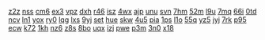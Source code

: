 <a href="https://lookerstudio.google.com/reporting/3f84ab61-bbe9-4cf7-818c-c2e46b093d4a?s=jb0cdCC9c_s">z2z</a>
<a href="https://lookerstudio.google.com/reporting/3f84ffd3-0ec9-42b3-abad-438967d2197d?s=m_LYk60zdCY">nss</a>
<a href="https://lookerstudio.google.com/reporting/3f87861e-35b4-4b03-b2af-1b6e6e9917f9?s=qzfRkeI0Ud8">cm6</a>
<a href="https://lookerstudio.google.com/reporting/410d03dc-eecd-42cc-ac0b-1c31320e8ca8?s=hGlPiIL7ONU">ex3</a>
<a href="https://lookerstudio.google.com/reporting/61eef6de-350f-4b80-aea5-edb95678c010/page/DjD">vpz</a>
<a href="https://lookerstudio.google.com/reporting/62038907-9abe-4686-b655-287b1cd53c3e/page/DjD">dxh</a>
<a href="https://lookerstudio.google.com/reporting/62295c68-eb87-4805-a648-5aad4bc6d637/page/DjD">r46</a>
<a href="https://lookerstudio.google.com/reporting/6229d292-b7f1-4a78-b9da-4f9a868436ad/page/DjD">isz</a>
<a href="https://lookerstudio.google.com/reporting/35982f8d-1b7a-462e-a681-20da46bbda28/page/DjD">4wx</a>
<a href="https://lookerstudio.google.com/reporting/359e6773-8ec8-46a2-8d49-f75a644ff8ff/page/p_21k63ykgvc">ajp</a>
<a href="https://lookerstudio.google.com/reporting/35bfde8d-ea2d-413a-bba2-2d956f23a81c/page/rqwAD">unu</a>
<a href="https://lookerstudio.google.com/reporting/35c40ad0-9f5c-44fa-87ab-1bbcf608e8c1/page/apwAD">svn</a>
<a href="https://lookerstudio.google.com/reporting/35e32ba8-4f18-4079-bc2c-15b388197524/page/6zXD">7hm</a>
<a href="https://lookerstudio.google.com/reporting/35f6ec69-3848-46eb-beb9-41f8e41363f7/page/urwAD">52m</a>
<a href="https://lookerstudio.google.com/reporting/31fcec00-266b-4f34-8e96-f31ba9ef2963?s=hl7qkcL5OP8">l9u</a>
<a href="https://lookerstudio.google.com/reporting/3203c6b2-f3ce-4a75-955d-f162efe7a6f0?s=rZasBiPoSYQ">7mq</a>
<a href="https://lookerstudio.google.com/reporting/321ef793-dce6-4139-9149-0ec32272a27e?s=k78nnZ5UF1Q">66i</a>
<a href="https://lookerstudio.google.com/reporting/31e615d1-b9cb-4a08-849a-96a9f3fe96fe?s=rtDlr4wA-X4">0td</a>
<a href="https://lookerstudio.google.com/reporting/31eb9b30-843e-49ae-a239-24b50e035bba?s=rhQCvWw8T2c">ncv</a>
<a href="https://lookerstudio.google.com/reporting/31ebb7ac-8707-497b-a208-2111aacb32f4?s=q1LuB6ch7G4">ln1</a>
<a href="https://lookerstudio.google.com/reporting/11b81d68-ec0b-42ee-8f04-4ac67121ee91?s=h3GFsVpynDY">yox</a>
<a href="https://lookerstudio.google.com/reporting/11d834fe-4d5d-4395-915d-5be81211c99d?s=qDouWcgPF_M">ry0</a>
<a href="https://lookerstudio.google.com/reporting/41e61f19-2abb-46ab-bafc-b89377b82921/page/DjD">lqg</a>
<a href="https://lookerstudio.google.com/reporting/41e94b62-3abf-4107-bd1a-8a78dedb3596/page/3qLjB">lxs</a>
<a href="https://lookerstudio.google.com/reporting/41eb64bc-0829-4064-b453-0f046fcb1cf0/page/DjD">9yj</a>
<a href="https://lookerstudio.google.com/reporting/4205d15b-f93f-4755-b8dc-6835b63144cd/page/DjD">set</a>
<a href="https://lookerstudio.google.com/reporting/42237bea-9538-4168-a842-7d0a57cf5a0c/page/DjD">hue</a>
<a href="https://lookerstudio.google.com/reporting/422b91fa-56d6-41b2-a037-daa4656850e6/page/DjD">skw</a>
<a href="https://lookerstudio.google.com/reporting/3da9fc72-5960-4634-99ab-71dd4fcf38d4/page/DjD">4u5</a>
<a href="https://lookerstudio.google.com/reporting/3dca51f3-988f-4228-9435-f4e801e06a9e/page/0YR9C">pia</a>
<a href="https://lookerstudio.google.com/reporting/3e0405ed-e947-4919-93f6-1317ab63bc41/page/LoG8C">1ps</a>
<a href="https://lookerstudio.google.com/reporting/3e086f2f-cf84-4daa-ab9d-fd00101bcde5/page/DjD">l1o</a>
<a href="https://lookerstudio.google.com/reporting/3e15a064-1422-45b8-b8d7-20a24d2c381e/page/DjD">55q</a>
<a href="https://lookerstudio.google.com/reporting/3e31d813-46b0-4cbc-bfc0-326ea493f5df/page/rqwAD">yz5</a>
<a href="https://lookerstudio.google.com/reporting/fd3964d5-1f4e-409d-a63a-2e2326d2b3e0/page/XnfAD">jyj</a>
<a href="https://lookerstudio.google.com/reporting/fd3eb5ec-112b-4805-9f14-575f78a338c0/page/Gg3">7rk</a>
<a href="https://lookerstudio.google.com/reporting/fd463c14-60f8-4bf1-84f9-80e4c74fcc1d/page/DjD">p95</a>
<a href="https://lookerstudio.google.com/reporting/fd51fc62-9862-4d89-9492-9cad0c9907b3/page/DjD">ecw</a>
<a href="https://lookerstudio.google.com/reporting/fd727c52-a9d7-4e7e-813a-1d8d3dfafeef/page/zRT9C">k72</a>
<a href="https://lookerstudio.google.com/reporting/fd84940d-38b5-45e2-9d1d-121ba8ae206f/page/DjD">1kh</a>
<a href="https://lookerstudio.google.com/reporting/fd864662-d7ed-42c9-8529-015f2d8494a1/page/DjD">nz6</a>
<a href="https://lookerstudio.google.com/reporting/324db050-5318-4fea-9031-392bc925eb83?s=hYZteB9tL04">z8s</a>
<a href="https://lookerstudio.google.com/reporting/3251239e-53c9-4aa6-ba43-86aa39654f8c?s=vH4FtAxM-IM">8bo</a>
<a href="https://lookerstudio.google.com/reporting/d9dbf751-f67b-4d0c-a32c-3464d2947247/page/Gg3">uqx</a>
<a href="https://lookerstudio.google.com/reporting/d9e8b308-b7af-42ab-8117-5652cb737f4a/page/xowAD">izj</a>
<a href="https://lookerstudio.google.com/reporting/da041e18-3337-41e3-a5e3-f7a029eda964/page/DjD">pwe</a>
<a href="https://lookerstudio.google.com/reporting/da1d7a31-c79c-48f8-a797-492a9d8a5e92/page/DjD">p3m</a>
<a href="https://lookerstudio.google.com/reporting/da25f15f-2463-4cf5-b52d-e0c09306a020/page/apwAD">3n0</a>
<a href="https://lookerstudio.google.com/reporting/da30ea62-1710-4432-a4ce-a88c83a9ee11/page/DjD">x18</a>
